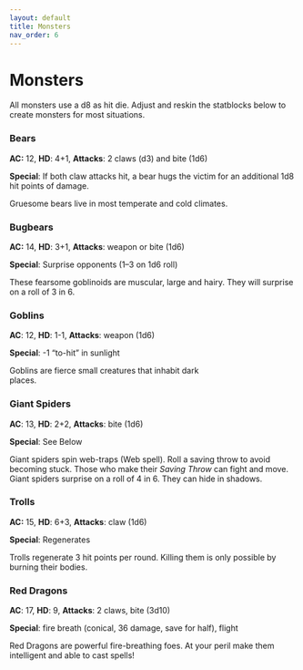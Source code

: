```yaml
---
layout: default
title: Monsters
nav_order: 6
---
```

# Monsters
All monsters use a d8 as hit die. Adjust and reskin the statblocks below to create monsters for most situations.

### Bears
**AC:** 12, **HD**: 4+1, **Attacks**: 2 claws (d3) and bite (1d6)

**Special**: If both claw attacks hit, a bear hugs the victim for an additional 1d8 hit points of damage.

Gruesome bears live in most temperate and cold climates.
### Bugbears
**AC:** 14, **HD**: 3+1, **Attacks**: weapon or bite (1d6) 

**Special**: Surprise opponents (1–3 on 1d6 roll)

These fearsome goblinoids are muscular, large and hairy. They will surprise on a roll of 3 in 6.
### Goblins
**AC**: 12, **HD**: 1-1, **Attacks**: weapon (1d6)

**Special**: -1 “to-hit” in sunlight  

Goblins are fierce small creatures that inhabit dark places.                                        
### Giant Spiders
**AC**: 13, **HD**: 2+2, **Attacks**: bite (1d6)

**Special**: See Below     

Giant spiders spin web-traps (Web spell). Roll a saving throw to avoid becoming stuck. Those who make their _Saving Throw_ can fight and move. Giant spiders surprise on a roll of 4 in 6. They can hide in shadows.
### Trolls
**AC:** 15, **HD**: 6+3, **Attacks**: claw (1d6)   

**Special**: Regenerates 

Trolls regenerate 3 hit points per round. Killing them is only possible by burning their bodies.
### Red Dragons
**AC**: 17, **HD**: 9, **Attacks**: 2 claws, bite (3d10)

**Special**: fire breath (conical, 36 damage, save for half), flight 

Red Dragons are powerful fire-breathing foes. At your peril make them intelligent and able to cast spells!
